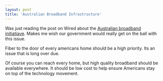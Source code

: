 ```yaml
---
layout: post
title: 'Australian Broadband Infrastructure'
---
```

Was just reading the post on Wired about the <a href="http://blog.wired.com/business/2009/04/aussies-announc.html">Australian broadband initiatiave</a>. Makes me wish our government would really get on the ball with this issue.<p></p>
Fiber to the door of every americans home should be a high priority. Its an issue that is long over due.<p></p>
Of course you can reach every home, but high quality broadband should be available everywhere. It should be low cost to help ensure Americans stay on top of the technology movement.
